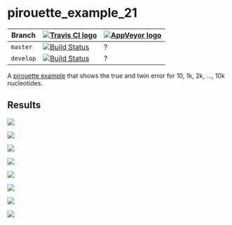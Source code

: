 # pirouette_example_21

Branch   |[![Travis CI logo](pics/TravisCI.png)](https://travis-ci.org)                                                                                                 |[![AppVeyor logo](pics/AppVeyor.png)](https://appveyor.com)                                                                                               
---------|--------------------------------------------------------------------------------------------------------------------------------------------------------------|--------------------------------------------------------------------------------------------------------------------------------------------------------------------------------------------
`master` |[![Build Status](https://travis-ci.org/richelbilderbeek/pirouette_example_21.svg?branch=master)](https://travis-ci.org/richelbilderbeek/pirouette_example_21) |?
`develop`|[![Build Status](https://travis-ci.org/richelbilderbeek/pirouette_example_21.svg?branch=develop)](https://travis-ci.org/richelbilderbeek/pirouette_example_21)|?

A [pirouette example](https://github.com/richelbilderbeek/pirouette_examples)
that shows the true and twin error for 10, 1k, 2k, ..., 10k nucleotides.

## Results

![](example_21_314/errors.png)

![](example_21_315/errors.png)

![](example_21_316/errors.png)

![](example_21_317/errors.png)

![](example_21_318/errors.png)

![](example_21_319/errors.png)

![](example_21_320/errors.png)

![](example_21_321/errors.png)

